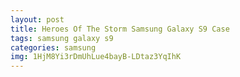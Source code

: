 ```yaml
---
layout: post
title: Heroes Of The Storm Samsung Galaxy S9 Case
tags: samsung galaxy s9
categories: samsung
img: 1HjM8Yi3rDmUhLue4bayB-LDtaz3YqIhK
---
```

